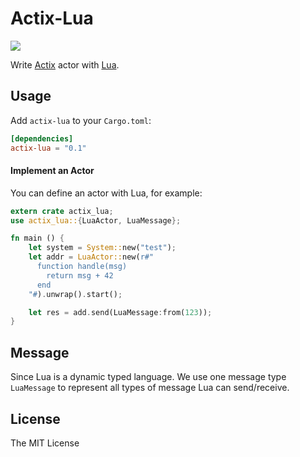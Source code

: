 # Actix-Lua

[![](http://meritbadge.herokuapp.com/actix-lua)](https://crates.io/crates/actix-lua)

Write [Actix](https://github.com/actix/actix) actor with [Lua](https://www.lua.org/).

## Usage

Add `actix-lua` to your `Cargo.toml`:

```toml
[dependencies]
actix-lua = "0.1"
```

#### Implement an Actor

You can define an actor with Lua, for example:

```rust
extern crate actix_lua;
use actix_lua::{LuaActor, LuaMessage};

fn main () {
    let system = System::new("test");
    let addr = LuaActor::new(r#"
      function handle(msg)
        return msg + 42
      end
    "#).unwrap().start();

    let res = add.send(LuaMessage:from(123));
}
```

## Message

Since Lua is a dynamic typed language. We use one message type `LuaMessage` to represent all types of message Lua can send/receive.

## License

The MIT License